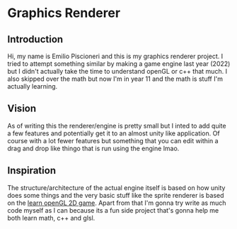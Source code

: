 # Graphics Renderer
## Introduction
Hi, my name is Emilio Piscioneri and this is my graphics renderer project. I tried to attempt something similar by making a game engine last year (2022) but I didn't actually take the time to understand openGL or c++ that much. I also skipped over the math but now I'm in year 11 and the math is stuff I'm actually learning. 

## Vision
As of writing this the renderer/engine is pretty small but I inted to add quite a few features and potentially get it to an almost unity like application. Of course with a lot fewer features but something that you can edit within a drag and drop like thingo that is run using the engine lmao.

## Inspiration
The structure/architecture of the actual engine itself is based on how unity does some things and the very basic stuff like the sprite renderer is based on the [learn openGL 2D game](https://learnopengl.com/In-Practice/2D-Game/Breakout). Apart from that I'm gonna try write as much code myself as I can because its a fun side project that's gonna help me both learn math, c++ and glsl. 